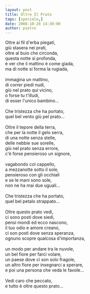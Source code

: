 ```yaml
---
layout: post
title: Oltre Il Prato
tags: [speciale,]
date: 2008-10-28 14:30:00
author: pietro
---
```

Oltre ai fil d'erba piegati,<br/>giù stasera nei prati,<br/>oltre al buio che circonda,<br/>questa notte sì profonda,<br/>è ver che il mattino è come giada,<br/>ma di notte si forma la rugiada,<br/><br/>immagina un mattino,<br/>di correr piedi nudi,<br/>giù nel prato qui vicino,<br/>o forse tu t'illudi,<br/>di esser l'unico bambino...<br/><br/>Che tristezza che ha portato,<br/>quel bel vento giù pel prato...<br/><br/>Oltre il tepore della terra,<br/>che per la notte il gelo serra,<br/>di una notte senza stelle,<br/>delle nebbie sue sorelle,<br/>giù nel prato senza errore,<br/>c'è forse pensieroso un signore,<br/><br/>vagabondo col cappello,<br/>a mezzanotte sotto il sole,<br/>pensieroso con gli occhiali<br/>e se le mani sono sole,<br/>non ne ha mai due uguali...<br/><br/>Che tristezza che ha portato,<br/>quel bel petalo strappato...<br/><br/>Oltre questo prato vedi,<br/>ci sono posti dove siedi,<br/>pensi mondi ed ecco nascono,<br/>il tuo odio e amore creano,<br/>ci son posti dove senza speranza,<br/>ognuno scopre qualcosa d'importanza,<br/><br/>un modo per andare tra le nuvole,<br/>un bel fiore per farci volare,<br/>un paese dove ci son solo fragole,<br/>un altro fiore per insegnarci a sperare,<br/>e poi una persona che veda le favole...<br/><br/>Vedi caro che peccato,<br/>e tutto è oltre questo prato...
